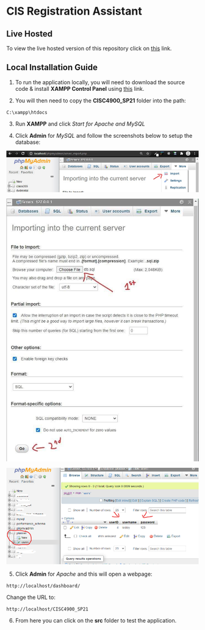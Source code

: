 # CIS Registration Assistant

## Live Hosted

To view the live hosted version of this repository click on [this](https://cisc4900.herokuapp.com/) link.

## Local Installation Guide

1. To run the application locally, you will need to download the source code & install **XAMPP Control Panel** using [this](https://www.apachefriends.org/download.html) link.

2. You will then need to copy the **CISC4900_SP21** folder into the path:

```
C:\xampp\htdocs
```

3. Run **XAMPP** and click *Start for Apache and MySQL*

4. Click **Admin** for *MySQL* and follow the screenshots below to setup the database:

![Importing into the Current Server](./img/MySQL_Install_1.png)

![How to Import our Database](./img/MySQL_Install_2.jpg)

![Where our Data is Stored and How to Modify It](./img/MySQL_Install_3.png)

5. Click **Admin** for *Apache* and this will open a webpage:

```
http://localhost/dashboard/
```

Change the URL to:

```
http://localhost/CISC4900_SP21
```

6. From here you can click on the **src** folder to test the application.
